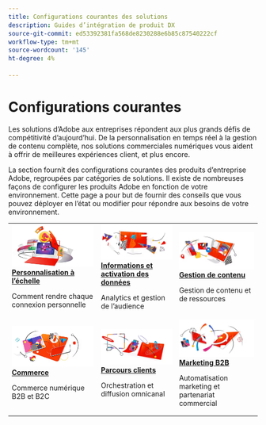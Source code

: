 ```yaml
---
title: Configurations courantes des solutions
description: Guides d’intégration de produit DX
source-git-commit: ed53392381fa568de8230288e6b85c87540222cf
workflow-type: tm+mt
source-wordcount: '145'
ht-degree: 4%

---
```



# Configurations courantes

Les solutions d’Adobe aux entreprises répondent aux plus grands défis de compétitivité d’aujourd’hui. De la personnalisation en temps réel à la gestion de contenu complète, nos solutions commerciales numériques vous aident à offrir de meilleures expériences client, et plus encore.

La section fournit des configurations courantes des produits d’entreprise Adobe, regroupées par catégories de solutions.  Il existe de nombreuses façons de configurer les produits Adobe en fonction de votre environnement.  Cette page a pour but de fournir des conseils que vous pouvez déployer en l’état ou modifier pour répondre aux besoins de votre environnement.

<table>
<tr>
   <td>
      <a  href="./personalization.md"><img alt="Personnalisation à grande échelle" src="./assets/personalization.png"/></a>
      <div><strong><a href="./personalization.md">Personnalisation à l’échelle</a></strong></div>
      <p>
        Comment rendre chaque connexion personnelle
      </p>
   </td>
   <td>
      <a  href="./data-insights.md"><img alt="Informations sur les données et activation" src="./assets/data-insights.png"/></a>
      <div><strong><a href="./data-insights.md"> Informations et activation des données</a></strong></div>
      <p>
        Analytics et gestion de l’audience
      </p>
   </td>  
   <td>
      <a  href="./content-management.md"><img alt="Gestion de contenu" src="./assets/content-management.png"/></a>
      <div><strong><a href="./content-management.md">Gestion de contenu</a></strong></div>
      <p>
        Gestion de contenu et de ressources
      </p>
   </td>
</tr>
<tr>
   <td>
      <a  href="./commerce.md"><img alt="Commerce" src="./assets/commerce.png"/></a>
      <div><strong><a href="./commerce.md">Commerce</a></strong></div>
      <p>
        Commerce numérique B2B et B2C
      </p>
   </td>
   <td>
      <a  href="./customer-journeys.md"><img alt="customer-parcours" src="./assets/customer-journeys.png"/></a>
      <div><strong><a href="./customer-journeys.md">Parcours clients</a></strong></div>
      <p>
        Orchestration et diffusion omnicanal
      </p> 
    </td>
    <td>
      <a  href="./b2b.md"><img alt="Marketing B2B" src="./assets/b2b.png"/></a>
      <div><strong><a href="./b2b.md">Marketing B2B</a></strong></div>
      <p>
        Automatisation marketing et partenariat commercial
      </p>
    </td>
</tr>
</table>
